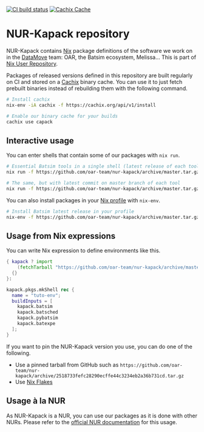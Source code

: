 [![CI build status](https://github.com/oar-team/nur-kapack/actions/workflows/build-packages.yml/badge.svg?branch=master)](https://github.com/oar-team/nur-kapack/actions?query=branch%3Amaster)
[![Cachix Cache](https://img.shields.io/badge/cachix-capack-blue.svg)](https://capack.cachix.org)

NUR-Kapack repository
=====================

NUR-Kapack contains [Nix](https://nixos.org/) package definitions of the software we work on in the [DataMove](https://team.inria.fr/datamove/) team: OAR, the Batsim ecosystem, Melissa...
This is part of [Nix User Repository](https://github.com/nix-community/NUR).

Packages of released versions defined in this repository are built regularly on CI and stored on a [Cachix](https://cachix.org/) binary cache. You can use it to just fetch prebuilt binaries instead of rebuilding them with the following command.

```bash
# Install cachix
nix-env -iA cachix -f https://cachix.org/api/v1/install

# Enable our binary cache for your builds
cachix use capack
```

Interactive usage
-----------------

You can enter shells that contain some of our packages with `nix run`.

```bash
# Essential Batsim tools in a single shell (latest release of each tool)
nix run -f https://github.com/oar-team/nur-kapack/archive/master.tar.gz batsim batsched pybatsim batexpe

# The same, but with latest commit on master branch of each tool
nix run -f https://github.com/oar-team/nur-kapack/archive/master.tar.gz batsim-master batsched-master pybatsim-master batexpe-master
```

You can also install packages in your [Nix profile](https://nixos.org/manual/nix/unstable/package-management/profiles.html) with `nix-env`.

```bash
# Install Batsim latest release in your profile
nix-env -f https://github.com/oar-team/nur-kapack/archive/master.tar.gz -iA batsim
```

Usage from Nix expressions
--------------------------

You can write Nix expression to define environments like this.
```nix
{ kapack ? import
    (fetchTarball "https://github.com/oar-team/nur-kapack/archive/master.tar.gz")
  {}
}:

kapack.pkgs.mkShell rec {
  name = "tuto-env";
  buildInputs = [
    kapack.batsim
    kapack.batsched
    kapack.pybatsim
    kapack.batexpe
  ];
}
```

If you want to pin the NUR-Kapack version you use, you can do one of the following.

- Use a pinned tarball from GitHub such as `https://github.com/oar-team/nur-kapack/archive/2518733fefc28290ecffe44c3234eb2a36b731cd.tar.gz`
- Use [Nix Flakes](https://nixos.wiki/wiki/Flakes)

Usage à la NUR
--------------

As NUR-Kapack is a NUR, you can use our packages as it is done with other NURs.
Please refer to the [official NUR documentation](https://github.com/nix-community/NUR) for this usage.
